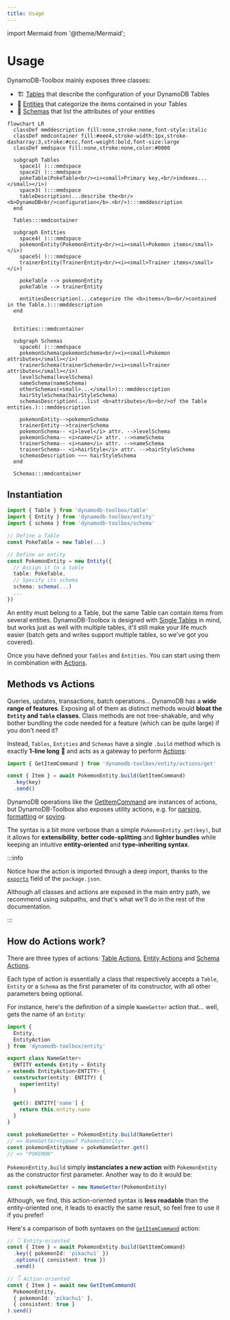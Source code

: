 ```yaml
---
title: Usage
---
```


import Mermaid from '@theme/Mermaid';

# Usage

DynamoDB-Toolbox mainly exposes three classes:

- 🏗️ [Tables](../../2-tables/1-usage/index.md) that describe the configuration of your DynamoDB Tables
- 🐶 [Entities](../../3-entities/1-usage/index.md) that categorize the items contained in your Tables
- 📐 [Schemas](../../4-schemas/1-usage/index.md) that list the attributes of your entities

```mermaid
flowchart LR
  classDef mmddescription fill:none,stroke:none,font-style:italic
  classDef mmdcontainer fill:#eee4,stroke-width:1px,stroke-dasharray:3,stroke:#ccc,font-weight:bold,font-size:large
  classDef mmdspace fill:none,stroke:none,color:#0000

  subgraph Tables
    space1( ):::mmdspace
    space2( ):::mmdspace
    pokeTable(PokeTable<br/><i><small>Primary key,<br/>indexes...</small></i>)
    space3( ):::mmdspace
    tableDescription(...describe the<br/><b>DynamoDB<br/>configuration</b>.<br/>):::mmddescription
  end

  Tables:::mmdcontainer

  subgraph Entities
    space4( ):::mmdspace
    pokemonEntity(PokemonEntity<br/><i><small>Pokemon items</small></i>)
    space5( ):::mmdspace
    trainerEntity(TrainerEntity<br/><i><small>Trainer items</small></i>)

    pokeTable --> pokemonEntity
    pokeTable --> trainerEntity

    entitiesDescription(...categorize the <b>items</b><br/>contained in the Table.):::mmddescription
  end


  Entities:::mmdcontainer

  subgraph Schemas
    space6( ):::mmdspace
    pokemonSchema(pokemonSchema<br/><i><small>Pokemon attributes</small></i>)
    trainerSchema(trainerSchema<br/><i><small>Trainer attributes</small></i>)
    levelSchema(levelSchema)
    nameSchema(nameSchema)
    otherSchemas(<small>...</small>):::mmddescription
    hairStyleSchema(hairStyleSchema)
    schemasDescription(...list <b>attributes</b><br/>of the Table entities.):::mmddescription

    pokemonEntity-->pokemonSchema
    trainerEntity-->trainerSchema
    pokemonSchema-- <i>level</i> attr. -->levelSchema
    pokemonSchema-- <i>name</i> attr. -->nameSchema
    trainerSchema-- <i>name</i> attr. -->nameSchema
    trainerSchema-- <i>hairStyle</i> attr. -->hairStyleSchema
    schemasDescription ~~~ hairStyleSchema
  end

  Schemas:::mmdcontainer
```

## Instantiation

```ts
import { Table } from 'dynamodb-toolbox/table'
import { Entity } from 'dynamodb-toolbox/entity'
import { schema } from 'dynamodb-toolbox/schema'

// Define a Table
const PokeTable = new Table(...)

// Define an entity
const PokemonEntity = new Entity({
  // Assign it to a table
  table: PokeTable,
  // Specify its schema
  schema: schema(...)
  ...
})
```

An entity must belong to a Table, but the same Table can contain items from several entities. DynamoDB-Toolbox is designed with [Single Tables](https://www.alexdebrie.com/posts/dynamodb-single-table/) in mind, but works just as well with multiple tables, it'll still make your life much easier (batch gets and writes support multiple tables, so we've got you covered).

Once you have defined your `Tables` and `Entities`. You can start using them in combination with [Actions](#methods-vs-actions).

## Methods vs Actions

Queries, updates, transactions, batch operations... DynamoDB has a **wide range of features**. Exposing all of them as distinct methods would **bloat the `Entity` and `Table` classes**. Class methods are not tree-shakable, and why bother bundling the code needed for a feature (which can be quite large) if you don't need it?

Instead, `Tables`, `Entities` and `Schemas` have a single `.build` method which is exactly **1-line long** 🤯 and acts as a gateway to perform [Actions](#how-do-actions-work):

```ts
import { GetItemCommand } from 'dynamodb-toolbox/entity/actions/get'

const { Item } = await PokemonEntity.build(GetItemCommand)
  .key(key)
  .send()
```

DynamoDB operations like the [GetItemCommand](../../3-entities/3-actions/1-get-item/index.md) are instances of actions, but DynamoDB-Toolbox also exposes utility actions, e.g. for [parsing](../../3-entities/3-actions/17-parse/index.md), [formatting](../../3-entities/3-actions/20-format/index.md) or [spying](../../3-entities/3-actions/21-spy/index.md).

The syntax is a bit more verbose than a simple `PokemonEntity.get(key)`, but it allows for **extensibility**, **better code-splitting** and **lighter bundles** while keeping an intuitive **entity-oriented** and **type-inheriting syntax**.

:::info

Notice how the action is imported through a deep import, thanks to the [`exports`](https://nodejs.org/api/packages.html#subpath-exports) field of the `package.json`.

Although all classes and actions are exposed in the main entry path, we recommend using subpaths, and that's what we'll do in the rest of the documentation.

:::

## How do Actions work?

There are three types of actions: [Table Actions](../../2-tables/2-actions/1-scan/index.md), [Entity Actions](../../3-entities/3-actions/1-get-item/index.md) and [Schema Actions](../../4-schemas/16-actions/1-parse.md).

Each type of action is essentially a class that respectively accepts a `Table`, `Entity` or a `Schema` as the first parameter of its constructor, with all other parameters being optional.

For instance, here's the definition of a simple `NameGetter` action that... well, gets the name of an `Entity`:

```ts
import {
  Entity,
  EntityAction
} from 'dynamodb-toolbox/entity'

export class NameGetter<
  ENTITY extends Entity = Entity
> extends EntityAction<ENTITY> {
  constructor(entity: ENTITY) {
    super(entity)
  }

  get(): ENTITY['name'] {
    return this.entity.name
  }
}

const pokeNameGetter = PokemonEntity.build(NameGetter)
// => NameGetter<typeof PokemonEntity>
const pokemonEntityName = pokeNameGetter.get()
// => "POKEMON"
```

`PokemonEntity.build` simply **instanciates a _new_ action** with `PokemonEntity` as the constructor first parameter. Another way to do it would be:

```ts
const pokeNameGetter = new NameGetter(PokemonEntity)
```

Although, we find, this action-oriented syntax is **less readable** than the entity-oriented one, it leads to exactly the same result, so feel free to use it if you prefer!

Here's a comparison of both syntaxes on the [`GetItemCommand`](../../3-entities/3-actions/1-get-item/index.md) action:

```ts
// 👇 Entity-oriented
const { Item } = await PokemonEntity.build(GetItemCommand)
  .key({ pokemonId: 'pikachu1' })
  .options({ consistent: true })
  .send()

// 👇 Action-oriented
const { Item } = await new GetItemCommand(
  PokemonEntity,
  { pokemonId: 'pikachu1' },
  { consistent: true }
).send()
```

<!-- TODO: Add examples next -->
